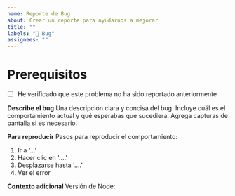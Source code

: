 ```yaml
---
name: Reporte de Bug
about: Crear un reporte para ayudarnos a mejorar
title: ""
labels: "🐞 Bug"
assignees: ""
---
```


# Prerequisitos

- [ ] He verificado que este problema no ha sido reportado anteriormente

**Describe el bug**
Una descripción clara y concisa del bug. Incluye cuál es el comportamiento actual y qué esperabas que sucediera. Agrega capturas de pantalla si es necesario.

**Para reproducir**
Pasos para reproducir el comportamiento:
1. Ir a '...'
2. Hacer clic en '....'
3. Desplazarse hasta '....'
4. Ver el error

**Contexto adicional**
Versión de Node:
